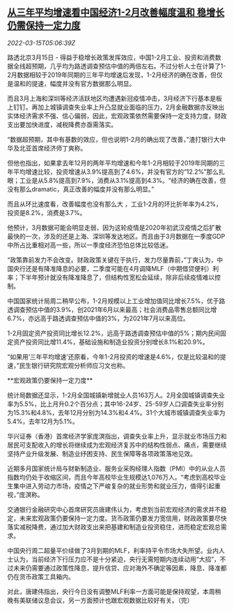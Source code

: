 <!--1647322263000-->
[从三年平均增速看中国经济1-2月改善幅度温和 稳增长仍需保持一定力度](https://cn.reuters.com/article/china-economic-data-updates-0315-tues-idCNKCS2LC0DS)
------

<div><i>2022-03-15T05:06:39Z</i></div><p>路透北京3月15日 - 得益于稳增长政策发挥效应，中国1-2月工业、投资和消费数据全线超预期，几乎均为路透调查预估中值的两倍左右。不过分析人士在计算了1-2月数据相较于2019年同期的三年平均增速后发现，1-2月经济的确在改善，但仅是温和的提速，幅度并没有官方数据那么明显。</p><p>而且3月上海和深圳等经济活跃地区均遭遇新冠疫情冲击，3月经济下行基本是板上钉钉。再加上城镇调查失业率上升凸显就业面临的压力，2月金融数据亦反映出实体经济需求不强、信心偏弱，因此，宏观政策依然需要保持一定支持力度，财政支出要加快进度，减税降费亦亟需落实。</p><p>“数据超预期，其中有基数的效应，但也说明1-2月的确出现了改善，”渣打银行大中华及北亚首席经济师丁爽称。</p><p>但他也指出，如果拿去年12月的两年平均增速和今年1-2月相较于2019年同期的三年平均增速比较，投资增速从3.9%提高到了4.6%，并没有官方的“12.2%”那么扎眼；工业是从5.8%提高到7.9%，消费从3.1%提高到4.3%。“经济的确在改善，但没有那么dramatic，真正改善的幅度并没有那么明显。”</p><p>而且从环比速度看，改善幅度也没有那么大 ，工业1-2月的环比折年率为4.2%，投资是8.2%，消费是3.7%。</p><p>他预计，3月数据可能会明显走弱，因为这轮疫情是2020年初武汉疫情之后扩散最快的一次，涉及的还是上海、深圳等发达地区。而且由于3月数据在一季度GDP中所占比重相对高一些，所以一季度经济恐怕总体比较低迷。</p><p>“政策靠前发力不会改变。财政政策关键在于执行，发力尽量靠前，”丁爽认为，中国央行还是有降准降息的必要，二季度可能在4月调降MLF（中期借贷便利）利率；下半年预计就没有降准降息了，但结构性宽松会延续，除非后续疫情难以控制。</p><p>中国国家统计局周二稍早公布，1-2月规模以上工业增加值同比增长7.5%，优于路透调查预估中值的3.9%，创2021年6月以来最高；社会消费品零售总额同比增6.7%，亦远高于路透调查预估中值的3%，为2021年7月以来高位。</p><p>1-2月固定资产投资同比增长12.2%，远高于路透调查预估中值的5%；期内民间固定资产投资同比增11.4%，基础设施和制造业投资分别增长8.1%和20.9%。</p><p>“如果用‘三年平均增速’还原看，今年1-2月投资的增速是4.6%，仅是比较温和的提速，”民生银行研究院宏观分析师应习文也称。</p><p>**宏观政策仍要保持一定力度**</p><p>统计局数据还显示，1-2月全国城镇新增就业人员163万人。2月全国城镇调查失业率为5.5%，比上月升0.2个百分点；其中16-24岁、25-59岁人口调查失业率分别为15.3%和4.8%，去年12月分别为14.3%和4.4%。31个大城市城镇调查失业率为5.4%，去年12月为5.1%。</p><p>华兴证券（香港）首席经济学家庞溟指出，调查失业率上升，显示就业市场压力和居民可支配收入的增长将继续成为宏观经济复苏中的结构性弱点、痛点，需要继续坚持产业升级发展、制造业纾困支持、民生保障等各项政策落地见效。</p><p>近期多月国家统计局与财新制造业、服务业采购经理人指数（PMI）中的从业人员指数均仍处于收缩区间，而且今年高校毕业生规模达1,076万人。“考虑到高校毕业生集中进入劳动力市场，疫情之下严峻复杂的就业形势和就业压力，值得引起重视，”庞溟称。</p><p>交通银行金融研究中心首席研究员唐建伟认为，考虑到当前宏观经济的需求并不稳定，未来宏观政策仍要保持一定力度。货币政策仍要发力宽信用，财政政策要尽快落实减税降费，通过加大财政支出来把基建和制造业投资稳住，进而稳定宏观总需求。</p><p>中国央行周二超量平价续做了3月到期的MLF，利率持平令市场大失所望。业内人士认为，当前经济下行压力应不是十分紧迫，央行无需短期内连续动用“大招”，不过未来仍需要通过政策性降息，提升信贷、应对海外不确定等因素，降息、降准都仍在货币政策工具箱内。</p><p>对此，唐建伟指出，央行今日没有调整MLF利率一方面可能是保持观望，本周稍晚有美联储议息会议，另一方面预计也跟宏观数据比较好有关。（完）</p>
